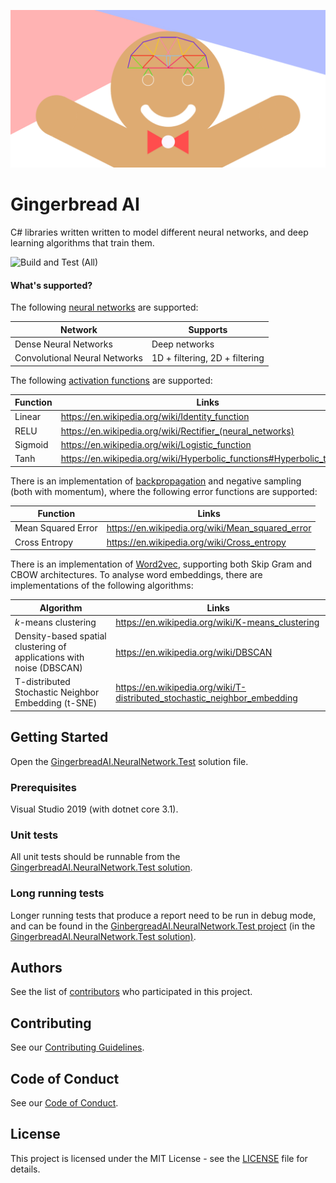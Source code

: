 ![Logo](docs/Images/logo.png)

# Gingerbread AI

C# libraries written written to model different neural networks, and deep learning algorithms that train them.

![Build and Test (All)](https://github.com/benchiverton/GingerbreadAI/workflows/Build%20and%20Test%20(All)/badge.svg)

#### What's supported?

The following [neural networks](https://en.wikipedia.org/wiki/Artificial_neural_network) are supported:

| Network                       | Supports                       |
| ----------------------------- | ------------------------------ |
| Dense Neural Networks         | Deep networks                  |
| Convolutional Neural Networks | 1D + filtering, 2D + filtering |

The following [activation functions](https://en.wikipedia.org/wiki/Activation_function) are supported:

| Function | Links                                                        |
| -------- | ------------------------------------------------------------ |
| Linear   | https://en.wikipedia.org/wiki/Identity_function              |
| RELU     | https://en.wikipedia.org/wiki/Rectifier_(neural_networks)    |
| Sigmoid  | https://en.wikipedia.org/wiki/Logistic_function              |
| Tanh     | https://en.wikipedia.org/wiki/Hyperbolic_functions#Hyperbolic_tangent |

There is an implementation of [backpropagation](https://en.wikipedia.org/wiki/Backpropagation) and negative sampling (both with momentum), where the following error functions are supported:

| Function           | Links                                            |
| ------------------ | ------------------------------------------------ |
| Mean Squared Error | https://en.wikipedia.org/wiki/Mean_squared_error |
| Cross Entropy      | https://en.wikipedia.org/wiki/Cross_entropy      |

There is an implementation of [Word2vec](https://en.wikipedia.org/wiki/Word2vec), supporting both Skip Gram and CBOW architectures. To analyse word embeddings, there are implementations of the following algorithms:

| Algorithm                                                    | Links                                                        |
| ------------------------------------------------------------ | ------------------------------------------------------------ |
| *k*-means clustering                                         | https://en.wikipedia.org/wiki/K-means_clustering             |
| Density-based spatial clustering of applications with noise (DBSCAN) | https://en.wikipedia.org/wiki/DBSCAN                         |
| T-distributed Stochastic Neighbor Embedding (t-SNE)          | https://en.wikipedia.org/wiki/T-distributed_stochastic_neighbor_embedding |

## Getting Started

Open the [GingerbreadAI.NeuralNetwork.Test](src) solution file.

### Prerequisites

Visual Studio 2019 (with dotnet core 3.1).

### Unit tests

All unit tests should be runnable from the [GingerbreadAI.NeuralNetwork.Test solution](src).

### Long running tests

Longer running tests that produce a report need to be run in debug mode, and can be found in the [GinbergreadAI.NeuralNetwork.Test project](src/Test/GingerbreadAI.NeuralNetwork.Test) (in the [GingerbreadAI.NeuralNetwork.Test solution)](src).

## Authors

See the list of [contributors](https://github.com/benchiverton/GingerbreadAI/contributors) who participated in this project.

## Contributing

See our [Contributing Guidelines](CONTRIBUTING.md).

## Code of Conduct

See our [Code of Conduct](CODE_OF_CONDUCT.md).

## License

This project is licensed under the MIT License - see the [LICENSE](LICENSE) file for details.
